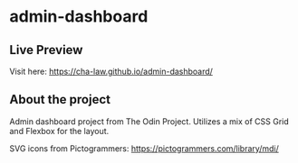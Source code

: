 # admin-dashboard

## Live Preview
Visit here: https://cha-law.github.io/admin-dashboard/

## About the project

Admin dashboard project from The Odin Project.
Utilizes a mix of CSS Grid and Flexbox for the layout.

SVG icons from Pictogrammers: https://pictogrammers.com/library/mdi/
